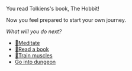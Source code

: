 You read Tolkiens's book, The Hobbit!

Now you feel prepared to start your own journey.

*What will you do next?*

- [🧘Meditate](1-1A.md)
- [📖Read a book](1-1B.md)
- [💪Train muscles](0-1A.md)
- [Go into dungeon](../1/2.md)

